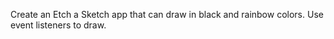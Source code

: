 Create an Etch a Sketch app that can draw in black and rainbow colors. Use event listeners to draw.
